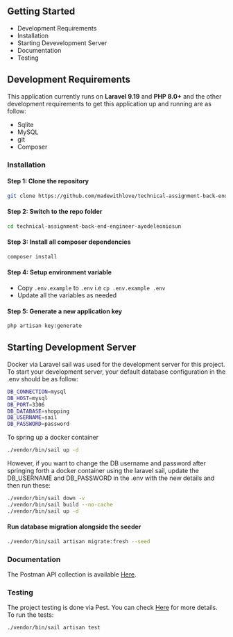## Getting Started

* Development Requirements
* Installation
* Starting Devevelopment Server
* Documentation
* Testing

## Development Requirements

This application currently runs on <b>Laravel 9.19</b> and <b>PHP 8.0+</b> and the other development requirements to get
this application up and running are as follow:

* Sqlite
* MySQL
* git
* Composer

### Installation

#### Step 1: Clone the repository

```bash
git clone https://github.com/madewithlove/technical-assignment-back-end-engineer-ayodeleoniosun.git
```

#### Step 2: Switch to the repo folder

```bash
cd technical-assignment-back-end-engineer-ayodeleoniosun
```

#### Step 3: Install all composer dependencies

```bash
composer install
```

#### Step 4: Setup environment variable

- Copy `.env.example` to `.env` i.e `cp .env.example .env`
- Update all the variables as needed

#### Step 5: Generate a new application key

```bash
php artisan key:generate
``` 

## Starting Development Server

Docker via Laravel sail was used for the development server for this project. <br/>
To start your development server, your default database configuration in the .env should be as follow:

```bash
DB_CONNECTION=mysql
DB_HOST=mysql
DB_PORT=3306
DB_DATABASE=shopping
DB_USERNAME=sail
DB_PASSWORD=password
```

To spring up a docker container

```bash
./vendor/bin/sail up -d
```

However, if you want to change the DB username and password after springing forth a docker container using the laravel
sail, update the DB_USERNAME and DB_PASSWORD in the .env with the new details and then run these:

```bash
./vendor/bin/sail down -v
./vendor/bin/sail build --no-cache
./vendor/bin/sail up -d
```

#### Run database migration alongside the seeder

```bash
./vendor/bin/sail artisan migrate:fresh --seed
``` 

### Documentation

The Postman API collection is available [Here](resources/madewithlove.postman_collection.json). <br/>

### Testing

The project testing is done via Pest. You can check [Here](https://pestphp.com/docs/installation) for more
details. <br/>
To run the tests:

```bash
./vendor/bin/sail artisan test
```
